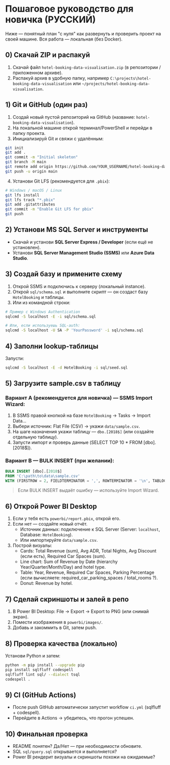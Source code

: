 # Пошаговое руководство для новичка (РУССКИЙ)

Ниже — понятный план "с нуля" как развернуть и проверить проект на своей машине. Вся работа — локальная (без Docker).

## 0) Скачай ZIP и распакуй
1. Скачай файл `hotel-booking-data-visualisation.zip` (в репозитории / приложенном архиве).
2. Распакуй архив в удобную папку, например `C:\projects\hotel-booking-data-visualisation` или `~/projects/hotel-booking-data-visualisation`.

## 1) Git и GitHub (один раз)
1. Создай новый пустой репозиторий на GitHub (название: `hotel-booking-data-visualisation`).
2. На локальной машине открой терминал/PowerShell и перейди в папку проекта.
3. Инициализируй Git и свяжи с удалённым:
```bash
git init
git add .
git commit -m "Initial skeleton"
git branch -M main
git remote add origin https://github.com/YOUR_USERNAME/hotel-booking-data-visualisation.git
git push -u origin main
```
4. Установи Git LFS (рекомендуется для `.pbix`):
```bash
# Windows / macOS / Linux
git lfs install
git lfs track "*.pbix"
git add .gitattributes
git commit -m "Enable Git LFS for pbix"
git push
```

## 2) Установи MS SQL Server и инструменты
- Скачай и установи **SQL Server Express / Developer** (если ещё не установлен).
- Установи **SQL Server Management Studio (SSMS)** или **Azure Data Studio**.

## 3) Создай базу и примените схему
1. Открой SSMS и подключись к серверу (локальный instance).
2. Открой `sql/schema.sql` и выполните скрипт — он создаст базу `HotelBooking` и таблицы.
3. Или из командной строки:
```bash
# Пример с Windows Authentication
sqlcmd -S localhost -E -i sql/schema.sql

# Или, если используешь SQL-auth:
sqlcmd -S localhost -U SA -P 'YourPassword' -i sql/schema.sql
```

## 4) Заполни lookup-таблицы
Запусти:
```bash
sqlcmd -S localhost -E -d HotelBooking -i sql/seed.sql
```

## 5) Загрузите sample.csv в таблицу
### Вариант A (рекомендуется для новичка) — SSMS Import Wizard:
1. В SSMS правой кнопкой на базе `HotelBooking` → Tasks → Import Data...
2. Выбери источник: Flat File (CSV) → укажи `data/sample.csv`.
3. На шаге назначения укажи таблицу — `dbo.[2018$]` (или создайте отдельную таблицу).
4. Запусти импорт и проверь данные (SELECT TOP 10 * FROM [dbo].[2018$]).

### Вариант B — BULK INSERT (при желании):
```sql
BULK INSERT [dbo].[2018$]
FROM 'C:\path\to\data\sample.csv'
WITH (FIRSTROW = 2, FIELDTERMINATOR = ',', ROWTERMINATOR = '\n', TABLOCK);
```
> Если BULK INSERT выдаёт ошибку — используйте Import Wizard.

## 6) Открой Power BI Desktop
1. Если у тебя есть `powerbi/report.pbix`, открой его.
2. Если нет — создайте новый отчёт.
   - Источник данных: подключение к SQL Server (Server: `localhost`, Database: `HotelBooking`).
   - Или импортируйте `data/sample.csv`.
3. Построй визуалы:
   - Cards: Total Revenue (sum), Avg ADR, Total Nights, Avg Discount (если есть), Required Car Spaces (sum).
   - Line chart: Sum of Revenue by Date (hierarchy Year/Quarter/Month/Day) and hotel type.
   - Table: Year, Revenue, Required Car Spaces, Parking Percentage (если вычисляете: required_car_parking_spaces / total_rooms ?).
   - Donut: Revenue by hotel.

## 7) Сделай скриншоты и залей в репо
1. В Power BI Desktop: File → Export → Export to PNG (или снимай экран).
2. Помести изображения в `powerbi/images/`.
3. Добавь и закоммить в Git, затем push.

## 8) Проверка качества (локально)
Установи Python и затем:
```bash
python -m pip install --upgrade pip
pip install sqlfluff codespell
sqlfluff lint sql/ --dialect tsql
codespell .
```

## 9) CI (GitHub Actions)
- После push GitHub автоматически запустит workflow `ci.yml` (sqlfluff + codespell).
- Перейдите в Actions → убедитесь, что прогон успешен.

## 10) Финальная проверка
- README понятен? Да/Нет — при необходимости обновите.
- SQL `sql/query.sql` открывается и выполняется?
- Power BI рендерит визуалы и скриншоты похожи на ожидаемые?

